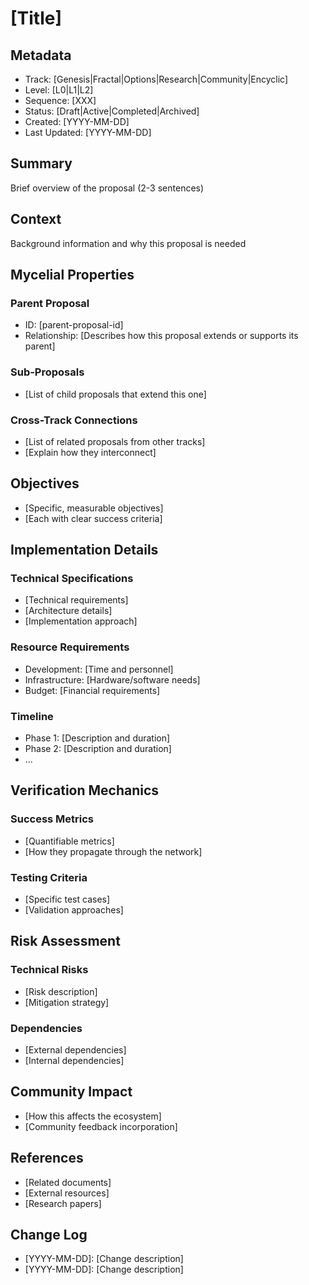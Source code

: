 # [Title]

## Metadata
- Track: [Genesis|Fractal|Options|Research|Community|Encyclic]
- Level: [L0|L1|L2]
- Sequence: [XXX]
- Status: [Draft|Active|Completed|Archived]
- Created: [YYYY-MM-DD]
- Last Updated: [YYYY-MM-DD]

## Summary
Brief overview of the proposal (2-3 sentences)

## Context
Background information and why this proposal is needed

## Mycelial Properties
### Parent Proposal
- ID: [parent-proposal-id]
- Relationship: [Describes how this proposal extends or supports its parent]

### Sub-Proposals
- [List of child proposals that extend this one]

### Cross-Track Connections
- [List of related proposals from other tracks]
- [Explain how they interconnect]

## Objectives
- [Specific, measurable objectives]
- [Each with clear success criteria]

## Implementation Details
### Technical Specifications
- [Technical requirements]
- [Architecture details]
- [Implementation approach]

### Resource Requirements
- Development: [Time and personnel]
- Infrastructure: [Hardware/software needs]
- Budget: [Financial requirements]

### Timeline
- Phase 1: [Description and duration]
- Phase 2: [Description and duration]
- ...

## Verification Mechanics
### Success Metrics
- [Quantifiable metrics]
- [How they propagate through the network]

### Testing Criteria
- [Specific test cases]
- [Validation approaches]

## Risk Assessment
### Technical Risks
- [Risk description]
- [Mitigation strategy]

### Dependencies
- [External dependencies]
- [Internal dependencies]

## Community Impact
- [How this affects the ecosystem]
- [Community feedback incorporation]

## References
- [Related documents]
- [External resources]
- [Research papers]

## Change Log
- [YYYY-MM-DD]: [Change description]
- [YYYY-MM-DD]: [Change description]
